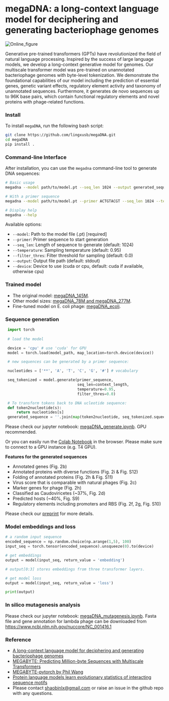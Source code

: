 # megaDNA: a long-context language model for deciphering and generating bacteriophage genomes
![Online_figure](https://github.com/lingxusb/megaDNA/assets/12596418/e2c2d658-758b-4b95-84a6-2126422c05ce)


Generative pre-trained transformers (GPTs) have revolutionized the field of natural language processing. Inspired by the success of large language models, we develop a long-context generative model for genomes. Our multiscale transformer model was pre-trained on unannotated bacteriophage genomes with byte-level tokenization. We demonstrate the foundational capabilities of our model including the prediction of essential genes, genetic variant effects, regulatory element activity and taxonomy of unannotated sequences. Furthermore, it generates de novo sequences up to 96K base pairs, which contain functional regulatory elements and novel proteins with phage-related functions.

### Install
To install `megaDNA`, run the following bash script:
 ```bash
 git clone https://github.com/lingxusb/megaDNA.git
 cd megaDNA
 pip install .
 ```
 
 ### Command-line Interface
 After installation, you can use the `megadna` command-line tool to generate DNA sequences:
 
 ```bash
 # Basic usage
 megadna --model path/to/model.pt --seq_len 1024 --output generated_sequence.txt
 
 # With a primer sequence
 megadna --model path/to/model.pt --primer ACTGTACGT --seq_len 1024 --temperature 0.95 --output generated_sequence.txt
 
 # Display help
 megadna --help
 ```
 
 Available options:
 - `--model`: Path to the model file (.pt) [required]
 - `--primer`: Primer sequence to start generation
 - `--seq_len`: Length of sequence to generate (default: 1024)
 - `--temperature`: Sampling temperature (default: 0.95)
 - `--filter_thres`: Filter threshold for sampling (default: 0.0)
 - `--output`: Output file path (default: stdout)
 - `--device`: Device to use (cuda or cpu, default: cuda if available, otherwise cpu)
 
 ### Trained model
- The original model: [megaDNA_145M](https://huggingface.co/lingxusb/megaDNA_updated/tree/main).
- Other model sizes: [megaDNA_78M and megaDNA_277M](https://huggingface.co/lingxusb/megaDNA_variants).
- Fine-tuned model on E. coli phage: [megaDNA_ecoli](https://huggingface.co/lingxusb/megaDNA_finetuned).

### Sequence generation
```python
 import torch
 
 # load the model

 device = 'cpu' # use 'cuda' for GPU
 model = torch.load(model_path, map_location=torch.device(device))

 # new sequences can be generated by a primer sequence:

 nucleotides = ['**', 'A', 'T', 'C', 'G', '#'] # vocabulary

 seq_tokenized = model.generate(primer_sequence,
                                seq_len=context_length,
                                temperature=0.95, 
                                filter_thres=0.0)

 # To transform tokens back to DNA ucleotide sequence:
 def token2nucleotide(s):
     return nucleotides[s]
 generated_sequence = ''.join(map(token2nucleotide, seq_tokenized.squeeze().cpu().int()))
 ```

Please check our jupyter notebook: [megaDNA_generate.ipynb](https://github.com/lingxusb/megaDNA/blob/main/notebook/megaDNA_generate.ipynb). GPU recommended.

Or you can easily run the [Colab Notebook](https://colab.research.google.com/drive/13C9uyKfziydSiWGyD3nxacx0-zG_irqV?usp=sharing) in the browser. Please make sure to connect to a GPU instance (e.g. T4 GPU).

**Features for the generated sequences**
- Annotated genes (Fig. 2b)
- Annotated proteins with diverse functions (Fig. 2i & Fig. S12)
- Folding of annotated proteins (Fig. 2h & Fig. S11)
- Virus score that is comparable with natural phages (Fig. 2c)
- Marker genes for phage (Fig. 2h)
- Classified as Caudoviricetes (~37%, Fig. 2d)
- Predicted hosts (~40%, Fig. S9)
- Regulatory elements  including promoters and RBS (Fig. 2f, 2g, Fig. S10)

Please check our [preprint](https://www.biorxiv.org/content/10.1101/2023.12.18.572218v3) for more details.


### Model embeddings and loss
```python
# a random input sequence
encoded_sequence = np.random.choice(np.arange(1,5), 100)
input_seq = torch.tensor(encoded_sequence).unsqueeze(0).to(device) 

# get embeddings
output = model(input_seq, return_value = 'embedding')

# output[0:3] stores embeddings from three transformer layers.

# get model loss
output = model(input_seq, return_value = 'loss')

print(output)
```

### In silico mutagenesis analysis
Please check our jupyter notebook: [megaDNA_mutagenesis.ipynb](https://github.com/lingxusb/megaDNA/blob/main/notebook/megaDNA_mutagenesis.ipynb). Fasta file and gene annotation for lambda phage can be downloaded from https://www.ncbi.nlm.nih.gov/nuccore/NC_001416.1

### Reference
- [A long-context language model for deciphering and generating bacteriophage genomes](https://www.biorxiv.org/content/10.1101/2023.12.18.572218v3)
- [MEGABYTE: Predicting Million-byte Sequences with Multiscale Transformers](https://arxiv.org/abs/2305.07185)
- [MEGABYTE-pytorch by Phil Wang](https://github.com/lucidrains/MEGABYTE-pytorch)
- [Protein language models learn evolutionary statistics of interacting sequence motifs](https://www.biorxiv.org/content/10.1101/2024.01.30.577970v1)
- Please contact shaobinlx@gmail.com or raise an issue in the github repo with any questions.
